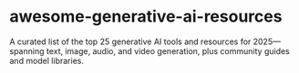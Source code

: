 # awesome-generative-ai-resources
A curated list of the top 25 generative AI tools and resources for 2025—spanning text, image, audio, and video generation, plus community guides and model libraries.
